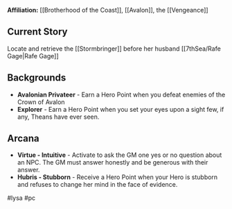 **Affiliation:** [[Brotherhood of the Coast]], [[Avalon]], the [[Vengeance]]

## Current Story
Locate and retrieve the [[Stormbringer]] before her husband [[7thSea/Rafe Gage|Rafe Gage]]

## Backgrounds
- **Avalonian Privateer** - Earn a Hero Point when you defeat enemies of the Crown of Avalon
- **Explorer** - Earn a Hero Point when you set your eyes upon a sight few, if any, Theans have ever seen.

## Arcana
- **Virtue - Intuitive** - Activate to ask the GM one yes or no question about an NPC.  The GM must answer honestly and be generous with their answer.
- **Hubris - Stubborn** - Receive a Hero Point when your Hero is stubborn and refuses to change her mind in the face of evidence.

#lysa #pc
